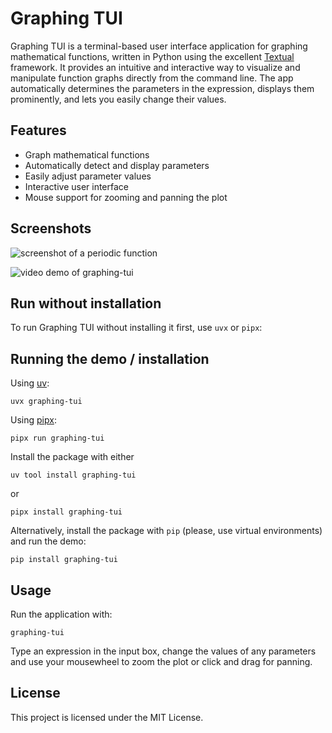 # Graphing TUI

Graphing TUI is a terminal-based user interface application for graphing mathematical functions, written in Python using the excellent [Textual](https://www.textualize.io/) framework. It provides an intuitive and interactive way to visualize and manipulate function graphs directly from the command line. The app automatically determines the parameters in the expression, displays them prominently, and lets you easily change their values.

## Features

- Graph mathematical functions
- Automatically detect and display parameters
- Easily adjust parameter values
- Interactive user interface
- Mouse support for zooming and panning the plot

## Screenshots

![screenshot of a periodic function](docs/images/screenshot-periodic-function.png)

![video demo of graphing-tui](https://github.com/user-attachments/assets/1933bfcb-8647-489d-8b45-540ec3bb5f7d)

## Run without installation

To run Graphing TUI without installing it first, use `uvx` or `pipx`:

## Running the demo / installation

Using [uv](https://astral.sh/uv/):
```console
uvx graphing-tui
```

Using [pipx](https://pipx.pypa.io/):
```console
pipx run graphing-tui
```

Install the package with either
```console
uv tool install graphing-tui
```
or
```console
pipx install graphing-tui
```
Alternatively, install the package with `pip` (please, use virtual environments) and run the demo:
```console
pip install graphing-tui
```

## Usage

Run the application with:

```console
graphing-tui
```

Type an expression in the input box, change the values of any parameters and use your mousewheel to zoom the plot or click and drag for panning.

## License

This project is licensed under the MIT License.
